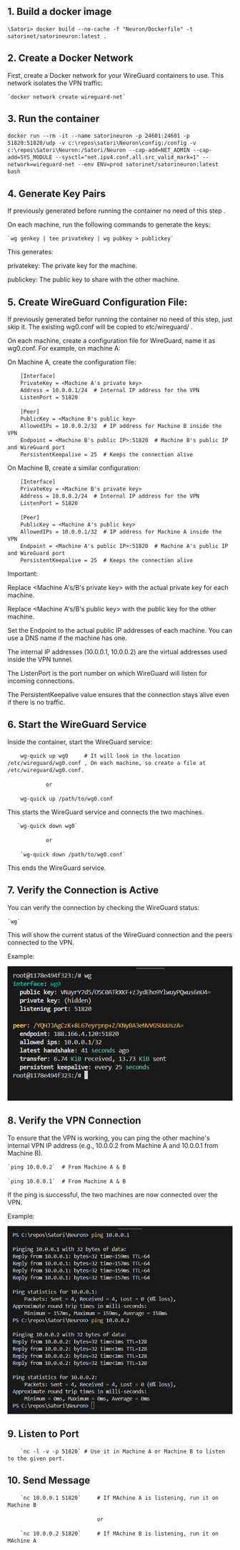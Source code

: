 ## 1. Build a docker image 
```
\Satori> docker build --no-cache -f "Neuron/Dockerfile" -t satorinet/satorineuron:latest .

```
## 2. Create a Docker Network

First, create a Docker network for your WireGuard containers to use. This network isolates the VPN traffic:

    `docker network create wireguard-net`

## 3. Run the container
```
docker run --rm -it --name satorineuron -p 24601:24601 -p 51820:51820/udp -v c:\repos\satori\Neuron\config:/config -v c:\repos\Satori\Neuron:/Satori/Neuron --cap-add=NET_ADMIN --cap-add=SYS_MODULE --sysctl="net.ipv4.conf.all.src_valid_mark=1" --network=wireguard-net --env ENV=prod satorinet/satorineuron:latest bash
```
## 4. Generate Key Pairs

If previously generated before running the container no need of this step .

On each machine, run the following commands to generate the keys:

    `wg genkey | tee privatekey | wg pubkey > publickey`

This generates:

privatekey: The private key for the machine.

publickey: The public key to share with the other machine.

## 5. Create WireGuard Configuration File:

If previously generated befor running the container no need of this step, just skip it. The existing wg0.conf will be copied to etc/wireguard/ . 

On each machine, create a configuration file for WireGuard, name it as wg0.conf. For example, on machine A:

On Machine A, create the configuration file:
```
    [Interface]
    PrivateKey = <Machine A's private key>
    Address = 10.0.0.1/24  # Internal IP address for the VPN
    ListenPort = 51820

    [Peer]
    PublicKey = <Machine B's public key>
    AllowedIPs = 10.0.0.2/32  # IP address for Machine B inside the VPN
    Endpoint = <Machine B's public IP>:51820  # Machine B's public IP and WireGuard port
    PersistentKeepalive = 25  # Keeps the connection alive
```
On Machine B, create a similar configuration:
```
    [Interface]
    PrivateKey = <Machine B's private key>
    Address = 10.0.0.2/24  # Internal IP address for the VPN
    ListenPort = 51820

    [Peer]
    PublicKey = <Machine A's public key>
    AllowedIPs = 10.0.0.1/32  # IP address for Machine A inside the VPN
    Endpoint = <Machine A's public IP>:51820  # Machine A's public IP and WireGuard port
    PersistentKeepalive = 25  # Keeps the connection alive
```

Important:

Replace <Machine A's/B's private key> with the actual private key for each machine.

Replace <Machine A's/B's public key> with the public key for the other machine.

Set the Endpoint to the actual public IP addresses of each machine. You can use a DNS name if the machine has one.

The internal IP addresses (10.0.0.1, 10.0.0.2) are the virtual addresses used inside the VPN tunnel.

The ListenPort is the port number on which WireGuard will listen for incoming connections.

The PersistentKeepalive value ensures that the connection stays alive even if there is no traffic.

## 6. Start the WireGuard Service

Inside the container, start the WireGuard service:
```
    wg-quick up wg0     # It will look in the location /etc/wireguard/wg0.conf , On each machine, so create a file at /etc/wireguard/wg0.conf.

            or

    wg-quick up /path/to/wg0.conf
```

This starts the WireGuard service and connects the two machines.
```
   `wg-quick down wg0`

            or

    `wg-quick down /path/to/wg0.conf`

```
This ends the WireGuard service.

## 7. Verify the Connection is Active

You can verify the connection by checking the WireGuard status:

    `wg`

This will show the current status of the WireGuard connection and the peers connected to the VPN.

Example:

![alt text](<images/Screenshot 2024-09-16 163946.png>)

## 8. Verify the VPN Connection

To ensure that the VPN is working, you can ping the other machine's internal VPN IP address (e.g., 10.0.0.2 from Machine A and 10.0.0.1 from Machine B).

    `ping 10.0.0.2`  # From Machine A & B

    `ping 10.0.0.1`  # From Machine A & B

If the ping is successful, the two machines are now connected over the VPN.

Example:

![alt text](<images/Screenshot 2024-09-16 162150.png>)

## 9. Listen to Port


        `nc -l -v -p 51820` # Use it in Machine A or Machine B to listen to the given port.

## 10. Send Message


        `nc 10.0.0.1 51820`     # If MAchine A is listening, run it on Machine B

                                or

        `nc 10.0.0.2 51820`     # If MAchine B is listening, run it on MAchine A
                       

